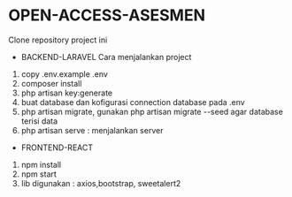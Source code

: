 # OPEN-ACCESS-ASESMEN

Clone repository project ini

- BACKEND-LARAVEL
Cara menjalankan project 
1. copy .env.example .env
2. composer install
3. php artisan key:generate
4. buat database dan kofigurasi connection database pada .env 
5. php artisan migrate, gunakan php artisan migrate --seed agar database terisi data
6. php artisan serve : menjalankan server

- FRONTEND-REACT
1. npm install
2. npm start
3. lib digunakan : axios,bootstrap, sweetalert2
